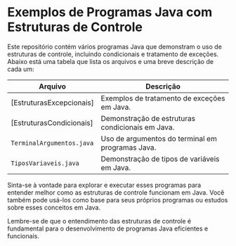 # Exemplos de Programas Java com Estruturas de Controle

Este repositório contém vários programas Java que demonstram o uso de estruturas de controle, incluindo condicionais e tratamento de exceções. Abaixo está uma tabela que lista os arquivos e uma breve descrição de cada um:

| Arquivo                          | Descrição                                           |
|----------------------------------|-----------------------------------------------------|
| [EstruturasExcepcionais]    | Exemplos de tratamento de exceções em Java.        |
| [EstruturasCondicionais]    | Demonstração de estruturas condicionais em Java.   |
| `TerminalArgumentos.java`        | Uso de argumentos do terminal em programas Java.   |
| `TiposVariaveis.java`            | Demonstração de tipos de variáveis em Java.        |

Sinta-se à vontade para explorar e executar esses programas para entender melhor como as estruturas de controle funcionam em Java. Você também pode usá-los como base para seus próprios programas ou estudos sobre esses conceitos em Java.

Lembre-se de que o entendimento das estruturas de controle é fundamental para o desenvolvimento de programas Java eficientes e funcionais.



